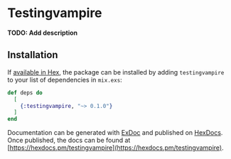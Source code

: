 # Testingvampire

**TODO: Add description**

## Installation

If [available in Hex](https://hex.pm/docs/publish), the package can be installed
by adding `testingvampire` to your list of dependencies in `mix.exs`:

```elixir
def deps do
  [
    {:testingvampire, "~> 0.1.0"}
  ]
end
```

Documentation can be generated with [ExDoc](https://github.com/elixir-lang/ex_doc)
and published on [HexDocs](https://hexdocs.pm). Once published, the docs can
be found at [https://hexdocs.pm/testingvampire](https://hexdocs.pm/testingvampire).

